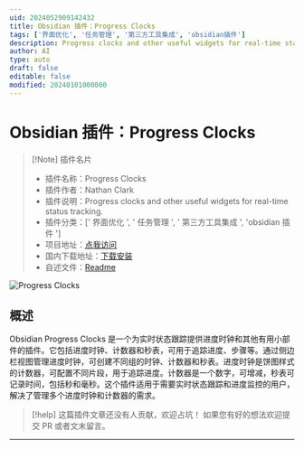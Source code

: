 ```yaml
---
uid: 2024052909142432
title: Obsidian 插件：Progress Clocks
tags: ['界面优化', '任务管理', '第三方工具集成', 'obsidian插件']
description: Progress clocks and other useful widgets for real-time status tracking.
author: AI
type: auto
draft: false
editable: false
modified: 20240101000000
---
```


# Obsidian 插件：Progress Clocks

> [!Note] 插件名片
> - 插件名称：Progress Clocks
> - 插件作者：Nathan Clark
> - 插件说明：Progress clocks and other useful widgets for real-time status tracking.
> - 插件分类：[' 界面优化 ', ' 任务管理 ', ' 第三方工具集成 ', 'obsidian 插件 ']
> - 项目地址：[点我访问](https://github.com/tokenshift/obsidian-progress-clocks)
> - 国内下载地址：[下载安装](https://pkmer.cn/products/plugin/pluginMarket/?progress-clocks)
> - 自述文件：[Readme](https://ghproxy.net/https://raw.githubusercontent.com/tokenshift/obsidian-progress-clocks/main/README.md)

![Progress Clocks](https://cdn.pkmer.cn/covers/progress-clocks.png!pkmer)

## 概述

Obsidian Progress Clocks 是一个为实时状态跟踪提供进度时钟和其他有用小部件的插件。它包括进度时钟、计数器和秒表，可用于追踪进度、步骤等。通过侧边栏视图管理进度时钟，可创建不同组的时钟、计数器和秒表。进度时钟是饼图样式的计数器，可配置不同片段，用于追踪进度。计数器是一个数字，可增减，秒表可记录时间，包括秒和毫秒。这个插件适用于需要实时状态跟踪和进度监控的用户，解决了管理多个进度时钟和计数器的需求。

> [!help]
> 这篇插件文章还没有人贡献，欢迎占坑！
> 如果您有好的想法欢迎提交 PR 或者文末留言。

---



